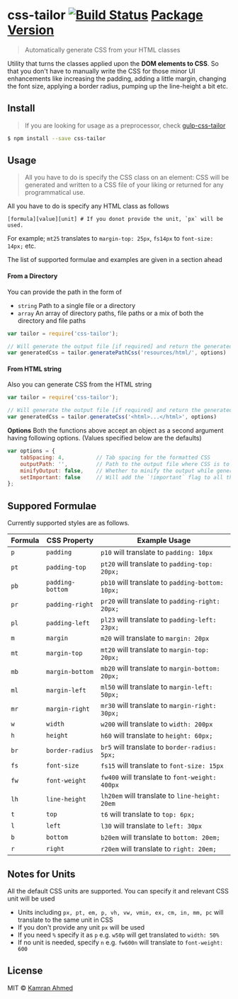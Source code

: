 # css-tailor [![Build Status](https://secure.travis-ci.org/kamranahmedse/css-tailor.svg?branch=master)](https://travis-ci.org/kamranahmedse/css-tailor) [Package Version](https://badge.fury.io/js/css-tailor.svg)

> Automatically generate CSS from your HTML classes

Utility that turns the classes applied upon the **DOM elements to CSS**. So that you don't have to manually write the CSS for those minor UI enhancements like increasing the padding, adding a little margin, changing the font size, applying a border radius, pumping up the line-height a bit etc. 

## Install

> If you are looking for usage as a preprocessor, check [gulp-css-tailor](https://github.com/kamranahmedse/gulp-css-tailor)

```bash
$ npm install --save css-tailor
```

## Usage

> All you have to do is specify the CSS class on an element: CSS will be generated and written to a CSS file of your liking or returned for any programmatical use.

All you have to do is specify any HTML class as follows

```
[formula][value][unit] # If you donot provide the unit, `px` will be used.
```

For example; `mt25` translates to `margin-top: 25px`, `fs14px` to `font-size: 14px;` etc. 

The list of supported formulae and examples are given in a section ahead

#### From a Directory

You can provide the path in the form of

- `string` Path to a single file or a directory
- `array` An array of directory paths, file paths or a mix of both the directory and file paths

```js
var tailor = require('css-tailor');

// Will generate the output file [if required] and return the generated CSS
var generatedCss = tailor.generatePathCss('resources/html/', options)
```

#### From HTML string

Also you can generate CSS from the HTML string

```js
var tailor = require('css-tailor');

// Will generate the output file [if required] and return the generated CSS
var generatedCss = tailor.generateCss('<html>...</html>', options)
```

**Options**
Both the functions above accept an object as a second argument having following options. (Values specified below are the defaults)

```js
var options = {
    tabSpacing: 4,          // Tab spacing for the formatted CSS
    outputPath: '',         // Path to the output file where CSS is to be generated
    minifyOutput: false,    // Whether to minify the output while generating CSS
    setImportant: false     // Will add the `!important` flag to all the CSS properties
};
```

## Suppored Formulae

Currently supported styles are as follows.

| Formula | CSS Property     | Example Usage                                    |
|---------|------------------|--------------------------------------------------|
| `p`     | `padding`        | `p10` will translate to `padding: 10px`          |
| `pt`    | `padding-top`    | `pt20` will translate to `padding-top: 20px;`    |
| `pb`    | `padding-bottom` | `pb10` will translate to `padding-bottom: 10px;` |
| `pr`    | `padding-right`  | `pr20` will translate to `padding-right: 20px;`  |
| `pl`    | `padding-left`   | `pl23` will translate to `padding-left: 23px;`   |
| `m`     | `margin`         | `m20` will translate to `margin: 20px`           |
| `mt`    | `margin-top`     | `mt20` will translate to `margin-top: 20px;`     |
| `mb`    | `margin-bottom`  | `mb20` will translate to `margin-bottom: 20px;`  |
| `ml`    | `margin-left`    | `ml50` will translate to `margin-left: 50px;`    |
| `mr`    | `margin-right`   | `mr30` will translate to `margin-right: 30px;`   |
| `w`     | `width`          | `w200` will translate to `width: 200px`          |
| `h`     | `height`         | `h60` will translate to `height: 60px;`          |
| `br`    | `border-radius`  | `br5` will translate to `border-radius: 5px;`    |
| `fs`    | `font-size`      | `fs15` will translate to `font-size: 15px`       |
| `fw`    | `font-weight`    | `fw400` will translate to `font-weight: 400px`   |
| `lh`    | `line-height`    | `lh20em` will translate to `line-height: 20em`   |
| `t`     | `top`            | `t6` will translate to `top: 6px;`               |
| `l`     | `left`           | `l30` will translate to `left: 30px`             |
| `b`     | `bottom`         | `b20em` will translate to `bottom: 20em;`        |
| `r`     | `right`          | `r20em` will translate to `right: 20em;`         |


## Notes for Units

All the default CSS units are supported. You can specify it and relevant CSS unit will be used
 
- Units including `px, pt, em, p, vh, vw, vmin, ex, cm, in, mm, pc` will translate to the same unit in CSS 
- If you don't provide any unit `px` will be used
- If you need `%` specify it as `p` e.g. `w50p` will get translated to `width: 50%`
- If no unit is needed, specify `n` e.g. `fw600n` will translate to `font-weight: 600`

## License

MIT &copy; [Kamran Ahmed](http://kamranahmed.info) 
